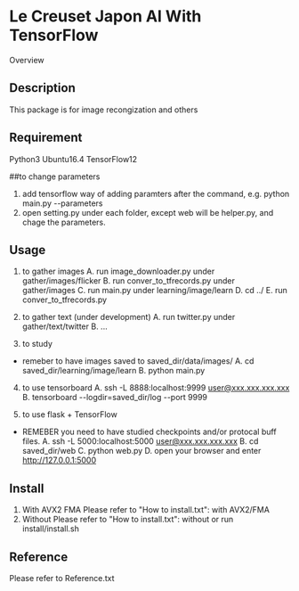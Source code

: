Le Creuset Japon AI With TensorFlow
====
Overview

## Description
This package is for image recongization and others

## Requirement
Python3
Ubuntu16.4
TensorFlow12

##to change parameters
1. add tensorflow way of adding paramters after the command, e.g. python main.py --parameters
2. open setting.py under each folder, except web will be helper.py, and chage the parameters.

## Usage
1. to gather images
  A. run image_downloader.py under gather/images/flicker
  B. run conver_to_tfrecords.py under gather/images
  C. run main.py under learning/image/learn
  D. cd ../
  E. run conver_to_tfrecords.py

2. to gather text (under development)
  A. run twitter.py under gather/text/twitter
  B. ...

3. to study
  * remeber to have images saved to saved_dir/data/images/
  A. cd saved_dir/learning/image/learn
  B. python main.py

4. to use tensorboard
  A. ssh -L 8888:localhost:9999 user@xxx.xxx.xxx.xxx
  B. tensorboard --logdir=saved_dir/log --port 9999

5. to use flask + TensorFlow
  * REMEBER you need to have studied checkpoints and/or protocal buff files.
  A. ssh -L 5000:localhost:5000 user@xxx.xxx.xxx.xxx
  B. cd saved_dir/web
  C. python web.py
  D. open your browser and enter http://127.0.0.1:5000

## Install
1. With AVX2 FMA
  Please refer to "How to install.txt": with AVX2/FMA
2. Without
    Please refer to "How to install.txt": without
    or run install/install.sh

## Reference
Please refer to Reference.txt
